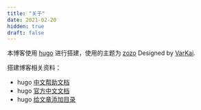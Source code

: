 ```yaml
---
title: "关于"
date: 2021-02-20
hidden: true
draft: false
---
```


本博客使用 [hugo](https://gohugo.io/) 进行搭建，使用的主题为 [zozo](https://github.com/varkai/hugo-theme-zozo) Designed by [VarKai](https://www.varkai.com).

搭建博客相关资料：
- hugo  [中文帮助文档](https://hugo.aiaide.com)
- hugo  [官方中文文档](https://www.gohugo.org)
- hugo  [给文章添加目录](https://www.ariesme.com/posts/2019/add_toc_for_hugo/)